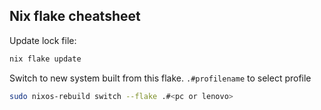 
## Nix flake cheatsheet

Update lock file:

```bash
nix flake update
```

Switch to new system built from this flake.
`.#profilename` to select profile
```bash
sudo nixos-rebuild switch --flake .#<pc or lenovo>
```

